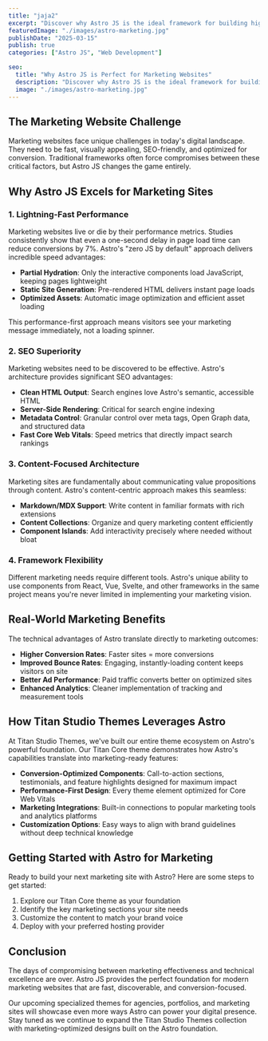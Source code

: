 ```yaml
---
title: "jaja2"
excerpt: "Discover why Astro JS is the ideal framework for building high-performance marketing websites"
featuredImage: "./images/astro-marketing.jpg"
publishDate: "2025-03-15"
publish: true
categories: ["Astro JS", "Web Development"]

seo:
  title: "Why Astro JS is Perfect for Marketing Websites"
  description: "Discover why Astro JS is the ideal framework for building high-performance marketing websites that convert visitors into customers"
  image: "./images/astro-marketing.jpg"
---
```


## The Marketing Website Challenge

Marketing websites face unique challenges in today's digital landscape. They need to be fast, visually appealing, SEO-friendly, and optimized for conversion. Traditional frameworks often force compromises between these critical factors, but Astro JS changes the game entirely.

## Why Astro JS Excels for Marketing Sites

### 1. Lightning-Fast Performance

Marketing websites live or die by their performance metrics. Studies consistently show that even a one-second delay in page load time can reduce conversions by 7%. Astro's "zero JS by default" approach delivers incredible speed advantages:

- **Partial Hydration**: Only the interactive components load JavaScript, keeping pages lightweight
- **Static Site Generation**: Pre-rendered HTML delivers instant page loads
- **Optimized Assets**: Automatic image optimization and efficient asset loading

This performance-first approach means visitors see your marketing message immediately, not a loading spinner.

### 2. SEO Superiority

Marketing websites need to be discovered to be effective. Astro's architecture provides significant SEO advantages:

- **Clean HTML Output**: Search engines love Astro's semantic, accessible HTML
- **Server-Side Rendering**: Critical for search engine indexing
- **Metadata Control**: Granular control over meta tags, Open Graph data, and structured data
- **Fast Core Web Vitals**: Speed metrics that directly impact search rankings

### 3. Content-Focused Architecture

Marketing sites are fundamentally about communicating value propositions through content. Astro's content-centric approach makes this seamless:

- **Markdown/MDX Support**: Write content in familiar formats with rich extensions
- **Content Collections**: Organize and query marketing content efficiently
- **Component Islands**: Add interactivity precisely where needed without bloat

### 4. Framework Flexibility

Different marketing needs require different tools. Astro's unique ability to use components from React, Vue, Svelte, and other frameworks in the same project means you're never limited in implementing your marketing vision.

## Real-World Marketing Benefits

The technical advantages of Astro translate directly to marketing outcomes:

- **Higher Conversion Rates**: Faster sites = more conversions
- **Improved Bounce Rates**: Engaging, instantly-loading content keeps visitors on site
- **Better Ad Performance**: Paid traffic converts better on optimized sites
- **Enhanced Analytics**: Cleaner implementation of tracking and measurement tools

## How Titan Studio Themes Leverages Astro

At Titan Studio Themes, we've built our entire theme ecosystem on Astro's powerful foundation. Our Titan Core theme demonstrates how Astro's capabilities translate into marketing-ready features:

- **Conversion-Optimized Components**: Call-to-action sections, testimonials, and feature highlights designed for maximum impact
- **Performance-First Design**: Every theme element optimized for Core Web Vitals
- **Marketing Integrations**: Built-in connections to popular marketing tools and analytics platforms
- **Customization Options**: Easy ways to align with brand guidelines without deep technical knowledge

## Getting Started with Astro for Marketing

Ready to build your next marketing site with Astro? Here are some steps to get started:

1. Explore our Titan Core theme as your foundation
2. Identify the key marketing sections your site needs
3. Customize the content to match your brand voice
4. Deploy with your preferred hosting provider

## Conclusion

The days of compromising between marketing effectiveness and technical excellence are over. Astro JS provides the perfect foundation for modern marketing websites that are fast, discoverable, and conversion-focused.

Our upcoming specialized themes for agencies, portfolios, and marketing sites will showcase even more ways Astro can power your digital presence. Stay tuned as we continue to expand the Titan Studio Themes collection with marketing-optimized designs built on the Astro foundation. 